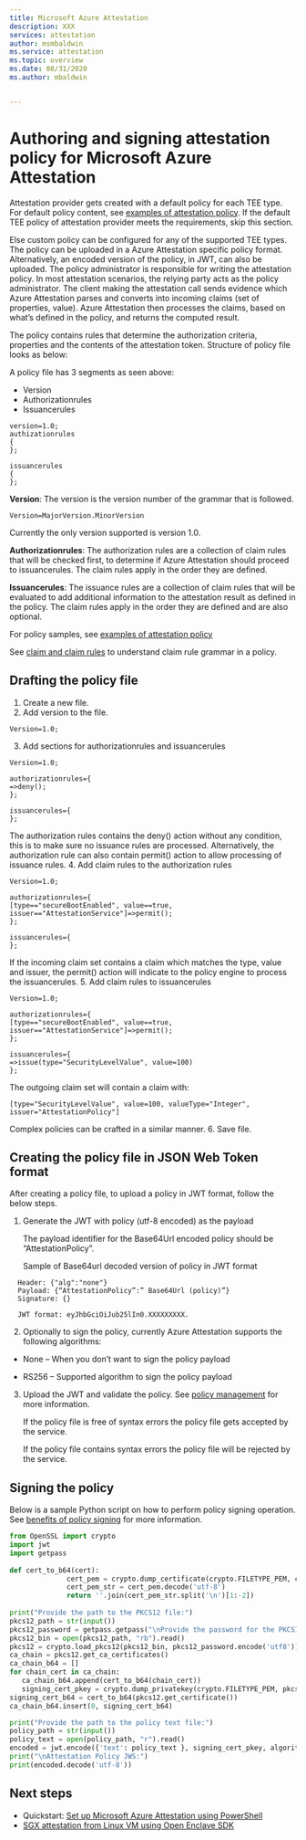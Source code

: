 ```yaml
---
title: Microsoft Azure Attestation 
description: XXX
services: attestation
author: msmbaldwin
ms.service: attestation
ms.topic: overview
ms.date: 08/31/2020
ms.author: mbaldwin


---
```

# Authoring and signing attestation policy for Microsoft Azure Attestation

Attestation provider gets created with a default policy for each TEE type. For default policy content, see [examples of attestation policy](policy-samples.md). If the default TEE policy of attestation provider meets the requirements, skip this section.

Else custom policy can be configured for any of the supported TEE types. The policy can be uploaded in a Azure Attestation specific policy format. Alternatively, an encoded version of the policy, in JWT, can also be uploaded. The policy administrator is responsible for writing the attestation policy. In most attestation scenarios, the relying party acts as the policy administrator. The client making the attestation call sends evidence which Azure Attestation  parses and converts into incoming claims (set of properties, value). Azure Attestation then processes the claims, based on what’s defined in the policy, and returns the computed result.

The policy contains rules that determine the authorization criteria, properties and the contents of the attestation token. Structure of policy file looks as below:

A policy file has 3 segments as seen above:
- Version
- Authorizationrules
- Issuancerules

```Policy
version=1.0;
authizationrules
{
};

issuancerules
{
};
```

**Version**: The version is the version number of the grammar that is followed.

```
Version=MajorVersion.MinorVersion	
```

Currently the only version supported is version 1.0.

**Authorizationrules**: The authorization rules are a collection of claim rules that will be checked first, to determine if Azure Attestation should proceed to issuancerules. The claim rules apply in the order they are defined.

**Issuancerules**: The issuance rules are a collection of claim rules that will be evaluated to add additional information to the attestation result as defined in the policy. The claim rules apply in the order they are defined and are also optional.

For policy samples, see [examples of attestation policy](policy-samples.md)

See [claim and claim rules](claimrulegrammar.md) to understand claim rule grammar in a policy.

## Drafting the policy file
1. Create a new file.
2. Add version to the file.

  ```
  Version=1.0;
  ```
3. Add sections for authorizationrules and issuancerules

  ```
  Version=1.0;
  
  authorizationrules={
  =>deny();
  };
  
  issuancerules={
  };
  ```
 
  The authorization rules contains the deny() action without any condition, this is to make sure no issuance rules are processed. Alternatively, the authorization rule can also contain permit() action to allow processing of issuance rules.
4. Add claim rules to the authorization rules

  ```
  Version=1.0;
  
  authorizationrules={
  [type=="secureBootEnabled", value==true, issuer=="AttestationService"]=>permit();
  };
  
  issuancerules={
  };
  ```

  If the incoming claim set contains a claim which matches the type, value and issuer, the permit() action will indicate to the policy engine to process the issuancerules.
5. Add claim rules to issuancerules

  ```
  Version=1.0;
  
  authorizationrules={
  [type=="secureBootEnabled", value==true, issuer=="AttestationService"]=>permit();
  };
  
  issuancerules={
  =>issue(type="SecurityLevelValue", value=100)
  };
  ```
  
  The outgoing claim set will contain a claim with:

  ```
  [type="SecurityLevelValue", value=100, valueType="Integer", issuer="AttestationPolicy"]
  ```

  Complex policies can be crafted in a similar manner. 
6. Save file.

## Creating the policy file in JSON Web Token format

After creating a policy file, to upload a policy in JWT format, follow the below steps.
1. Generate the JWT with policy (utf-8 encoded) as the payload

   The payload identifier for the Base64Url encoded policy should be “AttestationPolicy”.
  
   Sample of Base64url decoded version of policy in JWT format
```
  Header: {"alg":"none"}
  Payload: {“AttestationPolicy”:” Base64Url (policy)”}
  Signature: {}

  JWT format: eyJhbGciOiJub25lIn0.XXXXXXXXX.
```

2. Optionally to sign the policy, currently Azure Attestation supports the following algorithms:

  - None – When you don’t want to sign the policy payload
  
  - RS256 – Supported algorithm to sign the policy payload

3. Upload the JWT and validate the policy. See [policy management](quickstart-powershell.md#policy-management) for more information.

   If the policy file is free of syntax errors the policy file gets accepted by the service.
  
   If the policy file contains syntax errors the policy file will be rejected by the service.

## Signing the policy

Below is a sample Python script on how to perform policy signing operation. See [benefits of policy signing](basic-concepts.md#Benefits-of-policy-signing) for more information.

```python
from OpenSSL import crypto
import jwt
import getpass
       
def cert_to_b64(cert):
              cert_pem = crypto.dump_certificate(crypto.FILETYPE_PEM, cert)
              cert_pem_str = cert_pem.decode('utf-8')
              return ''.join(cert_pem_str.split('\n')[1:-2])
       
print("Provide the path to the PKCS12 file:")
pkcs12_path = str(input())
pkcs12_password = getpass.getpass("\nProvide the password for the PKCS12 file:\n")
pkcs12_bin = open(pkcs12_path, "rb").read()
pkcs12 = crypto.load_pkcs12(pkcs12_bin, pkcs12_password.encode('utf8'))
ca_chain = pkcs12.get_ca_certificates()
ca_chain_b64 = []
for chain_cert in ca_chain:
   ca_chain_b64.append(cert_to_b64(chain_cert))
   signing_cert_pkey = crypto.dump_privatekey(crypto.FILETYPE_PEM, pkcs12.get_privatekey())
signing_cert_b64 = cert_to_b64(pkcs12.get_certificate())
ca_chain_b64.insert(0, signing_cert_b64)

print("Provide the path to the policy text file:")
policy_path = str(input())
policy_text = open(policy_path, "r").read()
encoded = jwt.encode({'text': policy_text }, signing_cert_pkey, algorithm='RS256', headers={'x5c' : ca_chain_b64})
print("\nAttestation Policy JWS:")
print(encoded.decode('utf-8'))
```

## Next steps
- Quickstart: [Set up Microsoft Azure Attestation using PowerShell](quickstart-powershell.md)
- [SGX attestation from Linux VM using Open Enclave SDK](tutorials.md)
